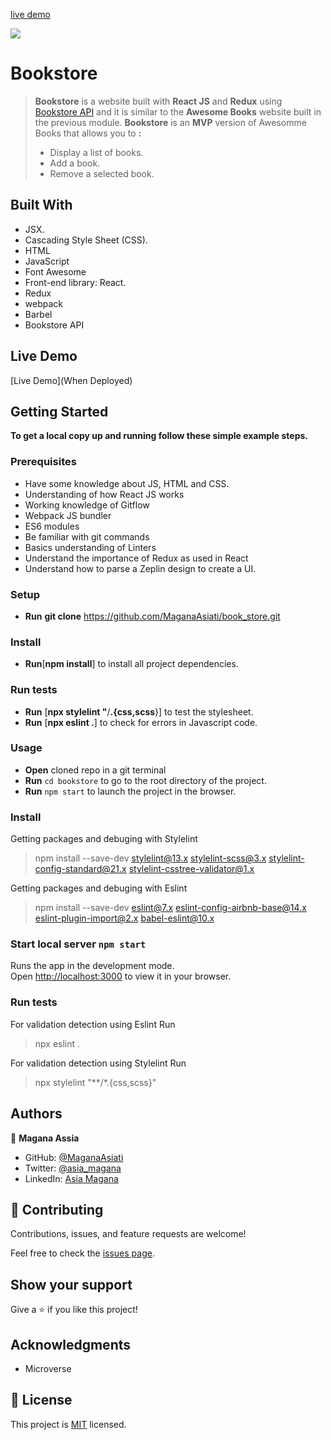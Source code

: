 [live demo](https://cosmic-lolly-9a1ca7.netlify.app)

![](https://img.shields.io/badge/Microverse-blueviolet)
# Bookstore
> **Bookstore**  is a website built with **React JS** and **Redux** using <a href="https://us-central1-bookstore-api-e63c8.cloudfunctions.net/bookstoreApi">Bookstore API</a> and it is similar to the **Awesome Books** website built in the previous module. **Bookstore** is an **MVP** version of Awesomme Books that allows you to **:**
> - Display a list of books.
> - Add a book.
> - Remove a selected book.


## Built With

- JSX.
- Cascading Style Sheet (CSS).
- HTML
- JavaScript
- Font Awesome
- Front-end library: React.
- Redux
- webpack
- Barbel
- Bookstore API

## Live Demo

[Live Demo](When Deployed)
## Getting Started
**To get a local copy up and running follow these simple example steps.**

### Prerequisites
- Have some knowledge about JS, HTML and CSS.
- Understanding of how React JS works
- Working knowledge of Gitflow
- Webpack JS bundler
- ES6 modules 
- Be familiar with git commands
- Basics understanding of Linters
- Understand the importance of Redux as used in React
- Understand how to parse a Zeplin design to create a UI.

### Setup
- **Run** **git clone** https://github.com/MaganaAsiati/book_store.git

### Install
- **Run**[**npm install**] to install all project dependencies.

### Run tests

- **Run** [**npx stylelint "**/**.{css,scss**}] to test the stylesheet.
- **Run** [**npx eslint .**] to check for errors in Javascript code.

### Usage
 - **Open** cloned repo in a git terminal
 - **Run** ```cd bookstore``` to go to the root directory of the project.
 - **Run** ```npm start``` to launch the project in the browser.
 
### Install
Getting packages and debuging with Stylelint
>npm install --save-dev stylelint@13.x stylelint-scss@3.x stylelint-config-standard@21.x stylelint-csstree-validator@1.x

Getting packages and debuging with Eslint
>npm install --save-dev eslint@7.x eslint-config-airbnb-base@14.x eslint-plugin-import@2.x babel-eslint@10.x

### Start local server `npm start`

Runs the app in the development mode.\
Open [http://localhost:3000](http://localhost:3000) to view it in your browser.


### Run tests
For validation detection using Eslint Run
>npx eslint .

For validation detection using Stylelint Run
>npx stylelint "**/*.{css,scss}"

## Authors

👤 **Magana Assia**

- GitHub: [@MaganaAsiati ](https://github.com/MaganaAsiati)
- Twitter: [@asia_magana](https://twitter.com/asia_magana)
- LinkedIn: [Asia Magana](https://www.linkedin.com/in/asia-magana-60b451200/)

## 🤝 Contributing

Contributions, issues, and feature requests are welcome!

Feel free to check the [issues page](../../issues/).

## Show your support

Give a ⭐️ if you like this project!

## Acknowledgments

- Microverse

## 📝 License

This project is [MIT](./MIT.md) licensed.


